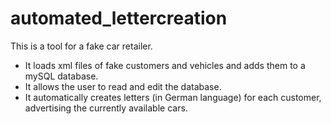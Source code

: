 # automated_lettercreation

This is a tool for a fake car retailer. 
 - It loads xml files of fake customers and vehicles and adds them to a mySQL database.
 - It allows the user to read and edit the database.
 - It automatically creates letters (in German language) for each customer, advertising the currently available cars.
